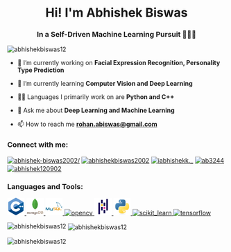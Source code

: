 <h1 align="center">Hi! I'm Abhishek Biswas</h1>
<h3 align="center">In a Self-Driven Machine Learning Pursuit 🚗💥🚙</h3>

<p align="left"> <img src="https://komarev.com/ghpvc/?username=abhishekbiswas12&label=Profile%20views&color=0e75b6&style=flat" alt="abhishekbiswas12" /> </p>

- 🔭 I’m currently working on **Facial Expression Recognition, Personality Type Prediction**

- 🌱 I’m currently learning **Computer Vision and Deep Learning**

- 👨‍💻 Languages I primarily work on are **Python and C++**

- 💬 Ask me about **Deep Learning and Machine Learning**

- 📫 How to reach me **rohan.abiswas@gmail.com**

<h3 align="left">Connect with me:</h3>
<p align="left">
<a href="https://linkedin.com/in/abhishek-biswas2002/" target="blank"><img align="center" src="https://raw.githubusercontent.com/rahuldkjain/github-profile-readme-generator/master/src/images/icons/Social/linked-in-alt.svg" alt="abhishek-biswas2002/" height="30" width="40" /></a>
<a href="https://kaggle.com/abhishekbiswas2002" target="blank"><img align="center" src="https://raw.githubusercontent.com/rahuldkjain/github-profile-readme-generator/master/src/images/icons/Social/kaggle.svg" alt="abhishekbiswas2002" height="30" width="40" /></a>
<a href="https://instagram.com/iabhishekk._" target="blank"><img align="center" src="https://raw.githubusercontent.com/rahuldkjain/github-profile-readme-generator/master/src/images/icons/Social/instagram.svg" alt="iabhishekk._" height="30" width="40" /></a>
<a href="https://www.hackerrank.com/ab3244" target="blank"><img align="center" src="https://raw.githubusercontent.com/rahuldkjain/github-profile-readme-generator/master/src/images/icons/Social/hackerrank.svg" alt="ab3244" height="30" width="40" /></a>
<a href="https://www.leetcode.com/abhishek120902" target="blank"><img align="center" src="https://raw.githubusercontent.com/rahuldkjain/github-profile-readme-generator/master/src/images/icons/Social/leet-code.svg" alt="abhishek120902" height="30" width="40" /></a>
</p>

<h3 align="left">Languages and Tools:</h3>
<p align="left"> <a href="https://www.w3schools.com/cpp/" target="_blank" rel="noreferrer"> <img src="https://raw.githubusercontent.com/devicons/devicon/master/icons/cplusplus/cplusplus-original.svg" alt="cplusplus" width="40" height="40"/> </a> <a href="https://www.mongodb.com/" target="_blank" rel="noreferrer"> <img src="https://raw.githubusercontent.com/devicons/devicon/master/icons/mongodb/mongodb-original-wordmark.svg" alt="mongodb" width="40" height="40"/> </a> <a href="https://www.mysql.com/" target="_blank" rel="noreferrer"> <img src="https://raw.githubusercontent.com/devicons/devicon/master/icons/mysql/mysql-original-wordmark.svg" alt="mysql" width="40" height="40"/> </a> <a href="https://opencv.org/" target="_blank" rel="noreferrer"> <img src="https://www.vectorlogo.zone/logos/opencv/opencv-icon.svg" alt="opencv" width="40" height="40"/> </a> <a href="https://pandas.pydata.org/" target="_blank" rel="noreferrer"> <img src="https://raw.githubusercontent.com/devicons/devicon/2ae2a900d2f041da66e950e4d48052658d850630/icons/pandas/pandas-original.svg" alt="pandas" width="40" height="40"/> </a> <a href="https://www.python.org" target="_blank" rel="noreferrer"> <img src="https://raw.githubusercontent.com/devicons/devicon/master/icons/python/python-original.svg" alt="python" width="40" height="40"/> </a> <a href="https://scikit-learn.org/" target="_blank" rel="noreferrer"> <img src="https://upload.wikimedia.org/wikipedia/commons/0/05/Scikit_learn_logo_small.svg" alt="scikit_learn" width="40" height="40"/> </a> <a href="https://www.tensorflow.org" target="_blank" rel="noreferrer"> <img src="https://www.vectorlogo.zone/logos/tensorflow/tensorflow-icon.svg" alt="tensorflow" width="40" height="40"/> </a> </p>

<p><img align="left" src="https://github-readme-stats.vercel.app/api/top-langs?username=abhishekbiswas12&show_icons=true&locale=en&layout=compact" alt="abhishekbiswas12" /></p>

<p>&nbsp;<img align="center" src="https://github-readme-stats.vercel.app/api?username=abhishekbiswas12&show_icons=true&locale=en" alt="abhishekbiswas12" /></p>

<p><img align="center" src="https://github-readme-streak-stats.herokuapp.com/?user=abhishekbiswas12&" alt="abhishekbiswas12" /></p>
